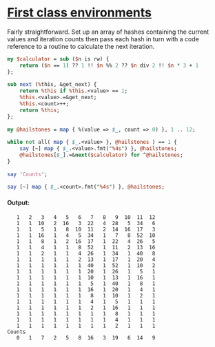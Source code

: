 [1]: http://rosettacode.org/wiki/First_class_environments

# [First class environments][1]

Fairly straightforward. Set up an array of hashes containing the current values and iteration counts then pass each hash in turn with a code reference to a routine to calculate the next iteration.

```perl
my $calculator = sub ($n is rw) {
    return ($n == 1) ?? 1 !! $n %% 2 ?? $n div 2 !! $n * 3 + 1
};
 
sub next (%this, &get_next) {
    return %this if %this.<value> == 1;
    %this.<value>.=&get_next;
    %this.<count>++;
    return %this;
};
 
my @hailstones = map { %(value => $_, count => 0) }, 1 .. 12;
 
while not all( map { $_.<value> }, @hailstones ) == 1 {
    say [~] map { $_.<value>.fmt("%4s") }, @hailstones;
    @hailstones[$_].=&next($calculator) for ^@hailstones;
}
 
say 'Counts';
 
say [~] map { $_.<count>.fmt("%4s") }, @hailstones;
```

#### Output:
```
   1   2   3   4   5   6   7   8   9  10  11  12
   1   1  10   2  16   3  22   4  28   5  34   6
   1   1   5   1   8  10  11   2  14  16  17   3
   1   1  16   1   4   5  34   1   7   8  52  10
   1   1   8   1   2  16  17   1  22   4  26   5
   1   1   4   1   1   8  52   1  11   2  13  16
   1   1   2   1   1   4  26   1  34   1  40   8
   1   1   1   1   1   2  13   1  17   1  20   4
   1   1   1   1   1   1  40   1  52   1  10   2
   1   1   1   1   1   1  20   1  26   1   5   1
   1   1   1   1   1   1  10   1  13   1  16   1
   1   1   1   1   1   1   5   1  40   1   8   1
   1   1   1   1   1   1  16   1  20   1   4   1
   1   1   1   1   1   1   8   1  10   1   2   1
   1   1   1   1   1   1   4   1   5   1   1   1
   1   1   1   1   1   1   2   1  16   1   1   1
   1   1   1   1   1   1   1   1   8   1   1   1
   1   1   1   1   1   1   1   1   4   1   1   1
   1   1   1   1   1   1   1   1   2   1   1   1
Counts
   0   1   7   2   5   8  16   3  19   6  14   9
```
